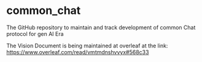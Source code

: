 # common_chat
The GitHub repository to maintain and track development of common Chat protocol for gen AI Era

The Vision Document is being maintained at overleaf at the link: https://www.overleaf.com/read/vmtmdnshvvyx#568c33
